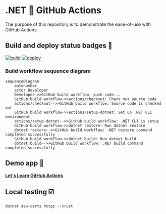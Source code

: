 # .NET 💜 GitHub Actions

The purpose of this repository is to demonstrate the ease-of-use with GitHub Actions.

## Build and deploy status badges 📛

[![build](https://github.com/IEvangelist/actions-demo/actions/workflows/dotnet-build.yml/badge.svg)](https://github.com/IEvangelist/actions-demo/actions/workflows/dotnet-build.yml)
[![deploy](https://github.com/IEvangelist/actions-demo/actions/workflows/azure-static-web-app-deploy.yml/badge.svg)](https://github.com/IEvangelist/actions-demo/actions/workflows/azure-static-web-app-deploy.yml)

### Build workflow sequence diagram

```mermaid
sequenceDiagram
    autonumber
    actor Developer
    Developer->>GitHub build workflow: push code...
    GitHub build workflow->>actions/checkout: Check out source code
    actions/checkout-->>GitHub build workflow: Source code is checked out
    GitHub build workflow->>actions/setup-dotnet: Set up .NET CLI environment
    actions/setup-dotnet-->>GitHub build workflow: .NET CLI is setup
    GitHub build workflow->>dotnet restore: Run dotnet restore
    dotnet restore-->>GitHub build workflow: .NET restore command completed successfully
    GitHub build workflow->>dotnet build: Run dotnet build
    dotnet build-->>GitHub build workflow: .NET build command completed successfully
```

## Demo app 🔗

**[Let's Learn GitHub Actions](https://aka.ms/lets-learn-github-actions)**

## Local testing ☑️

```dotnetcli
dotnet dev-certs https --trust
```
